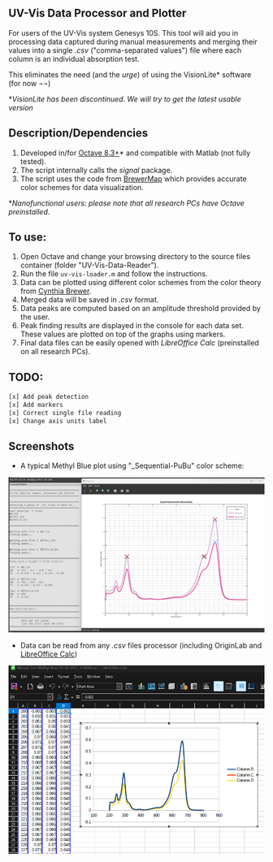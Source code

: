 ## **UV-Vis Data Processor and Plotter**

For users of the UV-Vis system Genesys 10S. This tool will aid you in processing data
captured during manual measurements and merging their values into a single _.csv_
("comma-separated values") file where each column is an individual absorption test.

This eliminates the need (and the _urge_) of using the VisionLite* software (for now ¬¬)

*_VisionLite has been discontinued. We will try to get the latest usable version_

## **Description/Dependencies**

1. Developed in/for [Octave 8.3+](https://octave.org)* and compatible with Matlab (not fully tested).
2. The script internally calls the _signal_ package.
3. The script uses the code from [BrewerMap](https://github.com/DrosteEffect/BrewerMap) which provides
accurate color schemes for data visualization.

*_Nanofunctional users: please note that all research PCs have Octave preinstalled_.

## **To use:**

1. Open Octave and change your browsing directory to the source files container (folder "UV-Vis-Data-Reader").
2. Run the file `uv-vis-loader.m` and follow the instructions.
3. Data can be plotted using different color schemes from the color theory from [Cynthia Brewer](http://colorbrewer.org).
4. Merged data will be saved in _.csv_ format.
5. Data peaks are computed based on an amplitude threshold provided by the user.
6. Peak finding results are displayed in the console for each data set. These values are plotted on top of the graphs using markers.
7. Final data files can be easily opened with _LibreOffice Calc_ (preinstalled on all research PCs).

## **TODO:**

    [x] Add peak detection
    [x] Add markers
    [x] Correct single file reading
    [x] Change axis units label

## **Screenshots**

- A typical Methyl Blue plot using "_Sequential-PuBu" color scheme:

![image](https://github.com/dzalf/UV-Vis-Data-Reader/blob/peaks-detection/Test%20Data/Console%20and%20Plot%20Outputs.png)

- Data can be read from any _.csv_ files processor (including OriginLab and [LibreOffice Calc](https://www.libreoffice.org))

![image](https://github.com/dzalf/UV-Vis-Data-Reader/blob/main/Test%20Data/Merged_Data_csv_Libre-Office.png)


